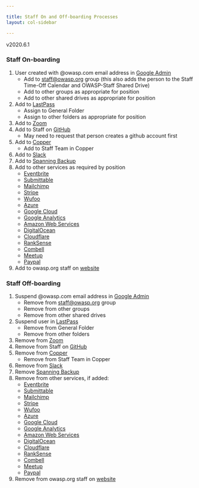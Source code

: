 ```yaml
---

title: Staff On and Off-boarding Processes
layout: col-sidebar

---
```

v2020.6.1 

### Staff On-boarding

1. User created with @owasp.com email address in [Google Admin](https://admin.google.com/u/1/ac/users)
    - Add to staff@owasp.org group (this also adds the person to the Staff Time-Off Calendar and OWASP-Staff Shared Drive)
    - Add to other groups as appropriate for position
    - Add to other shared drives as appropriate for position
2. Add to [LastPass](https://www.lastpass.com) 
    - Assign to General Folder
    - Assign to other folders as appropriate for position
3. Add to [Zoom](https://zoom.us/account/user#/)
4. Add to Staff on [GitHub](https://github.com/orgs/OWASP/teams/owasp-staff)
    - May need to request that person creates a github account first
5. Add to [Copper](https://www.copper.com/)
    - Add to Staff Team in Copper
6. Add to [Slack](https://owaspstaff.slack.com/admin)
7. Add to [Spanning Backup](https://us.spanningbackup.com/app/)
7. Add to other services as required by position
    - [Eventbrite](https://www.eventbrite.com/)
    - [Submittable](https://www.submittable.com/)
    - [Mailchimp](https://mailchimp.com/)
    - [Stripe](https://stripe.com/)
    - [Wufoo](https://www.wufoo.com/)
    - [Azure](https://portal.azure.com/)
    - [Google Cloud](https://console.cloud.google.com/)
    - [Google Analytics](https://analytics.google.com/)
    - [Amazon Web Services](https://aws.amazon.com/console/)
    - [DigitalOcean](https://cloud.digitalocean.com/)
    - [Cloudflare](https://www.cloudflare.com/)
    - [RankSense](https://www.ranksense.com/)
    - [Combell](https://www.combell.com/en/)
    - [Meetup](https://www.meetup.com/topics/owasp/)
    - [Paypal](https://www.paypal.com/us/home)
8. Add to owasp.org staff on [website](https://owasp.org/corporate/)


### Staff Off-boarding

1. Suspend @owasp.com email address in [Google Admin](https://admin.google.com/u/1/ac/users)
    - Remove from staff@owasp.org group
    - Remove from other groups
    - Remove from other shared drives
2. Suspend user in [LastPass](https://www.lastpass.com) 
    - Remove from General Folder
    - Remove from other folders
3. Remove from [Zoom](https://zoom.us/account/user#/)
4. Remove from Staff on [GitHub](https://github.com/orgs/OWASP/teams/owasp-staff)
5. Remove from [Copper](https://www.copper.com/)
    - Remove from Staff Team in Copper
6. Remove from [Slack](https://owaspstaff.slack.com/admin)
7. Remove [Spanning Backup](https://us.spanningbackup.com/app/)
7. Remove from other services, if added:
    - [Eventbrite](https://www.eventbrite.com/)
    - [Submittable](https://www.submittable.com/)
    - [Mailchimp](https://mailchimp.com/)
    - [Stripe](https://stripe.com/)
    - [Wufoo](https://www.wufoo.com/)
    - [Azure](https://portal.azure.com/)
    - [Google Cloud](https://console.cloud.google.com/)
    - [Google Analytics](https://analytics.google.com/)
    - [Amazon Web Services](https://aws.amazon.com/console/)
    - [DigitalOcean](https://cloud.digitalocean.com/)
    - [Cloudflare](https://www.cloudflare.com/)
    - [RankSense](https://www.ranksense.com/)
    - [Combell](https://www.combell.com/en/)
    - [Meetup](https://www.meetup.com/topics/owasp/)
    - [Paypal](https://www.paypal.com/us/home)
8. Remove from owasp.org staff on [website](https://owasp.org/corporate/)
